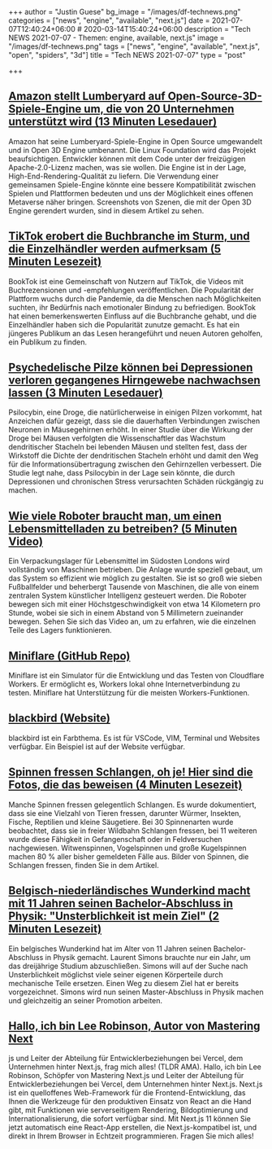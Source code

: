 +++
author = "Justin Guese"
bg_image = "/images/df-technews.png"
categories = ["news", "engine", "available", "next.js"]
date = 2021-07-07T12:40:24+06:00 # 2020-03-14T15:40:24+06:00
description = "Tech NEWS 2021-07-07 - Themen: engine, available, next.js"
image = "/images/df-technews.png"
tags = ["news", "engine", "available", "next.js", "open", "spiders", "3d"]
title = "Tech NEWS 2021-07-07"
type = "post"

+++

## [Amazon stellt Lumberyard auf Open-Source-3D-Spiele-Engine um, die von 20 Unternehmen unterstützt wird (13 Minuten Lesedauer)](https://venturebeat.com/2021/07/06/amazons-lumberyard-becomes-an-open-source-3d-game-engine-with-support-from-20-companies/)

 Amazon hat seine Lumberyard-Spiele-Engine in Open Source umgewandelt und in Open 3D Engine umbenannt. Die Linux Foundation wird das Projekt beaufsichtigen. Entwickler können mit dem Code unter der freizügigen Apache-2.0-Lizenz machen, was sie wollen. Die Engine ist in der Lage, High-End-Rendering-Qualität zu liefern. Die Verwendung einer gemeinsamen Spiele-Engine könnte eine bessere Kompatibilität zwischen Spielen und Plattformen bedeuten und uns der Möglichkeit eines offenen Metaverse näher bringen. Screenshots von Szenen, die mit der Open 3D Engine gerendert wurden, sind in diesem Artikel zu sehen.

## [TikTok erobert die Buchbranche im Sturm, und die Einzelhändler werden aufmerksam (5 Minuten Lesezeit)](https://www.nbcnews.com/news/us-news/tiktok-taking-book-industry-storm-retailers-are-taking-notice-n1272909)

 BookTok ist eine Gemeinschaft von Nutzern auf TikTok, die Videos mit Buchrezensionen und -empfehlungen veröffentlichen. Die Popularität der Plattform wuchs durch die Pandemie, da die Menschen nach Möglichkeiten suchten, ihr Bedürfnis nach emotionaler Bindung zu befriedigen. BookTok hat einen bemerkenswerten Einfluss auf die Buchbranche gehabt, und die Einzelhändler haben sich die Popularität zunutze gemacht. Es hat ein jüngeres Publikum an das Lesen herangeführt und neuen Autoren geholfen, ein Publikum zu finden.

## [Psychedelische Pilze können bei Depressionen verloren gegangenes Hirngewebe nachwachsen lassen (3 Minuten Lesedauer)](https://interestingengineering.com/psychedelic-mushrooms-regrow-brain-tissue-depression)

 Psilocybin, eine Droge, die natürlicherweise in einigen Pilzen vorkommt, hat Anzeichen dafür gezeigt, dass sie die dauerhaften Verbindungen zwischen Neuronen in Mäusegehirnen erhöht. In einer Studie über die Wirkung der Droge bei Mäusen verfolgten die Wissenschaftler das Wachstum dendritischer Stacheln bei lebenden Mäusen und stellten fest, dass der Wirkstoff die Dichte der dendritischen Stacheln erhöht und damit den Weg für die Informationsübertragung zwischen den Gehirnzellen verbessert. Die Studie legt nahe, dass Psilocybin in der Lage sein könnte, die durch Depressionen und chronischen Stress verursachten Schäden rückgängig zu machen.

## [Wie viele Roboter braucht man, um einen Lebensmittelladen zu betreiben? (5 Minuten Video)](https://www.youtube.com/watch?v=ssZ_8cqfBlE)

 Ein Verpackungslager für Lebensmittel im Südosten Londons wird vollständig von Maschinen betrieben. Die Anlage wurde speziell gebaut, um das System so effizient wie möglich zu gestalten. Sie ist so groß wie sieben Fußballfelder und beherbergt Tausende von Maschinen, die alle von einem zentralen System künstlicher Intelligenz gesteuert werden. Die Roboter bewegen sich mit einer Höchstgeschwindigkeit von etwa 14 Kilometern pro Stunde, wobei sie sich in einem Abstand von 5 Millimetern zueinander bewegen. Sehen Sie sich das Video an, um zu erfahren, wie die einzelnen Teile des Lagers funktionieren.

## [Miniflare (GitHub Repo)](https://github.com/mrbbot/miniflare)

 Miniflare ist ein Simulator für die Entwicklung und das Testen von Cloudflare Workers. Er ermöglicht es, Workers lokal ohne Internetverbindung zu testen. Miniflare hat Unterstützung für die meisten Workers-Funktionen.

## [blackbird (Website)](https://blackbird.mattglei.ch/)

 blackbird ist ein Farbthema. Es ist für VSCode, VIM, Terminal und Websites verfügbar. Ein Beispiel ist auf der Website verfügbar.

## [Spinnen fressen Schlangen, oh je! Hier sind die Fotos, die das beweisen (4 Minuten Lesezeit)](https://arstechnica.com/science/2021/07/spiders-eating-snakes-oh-my-here-are-the-photographs-to-prove-it/)

 Manche Spinnen fressen gelegentlich Schlangen. Es wurde dokumentiert, dass sie eine Vielzahl von Tieren fressen, darunter Würmer, Insekten, Fische, Reptilien und kleine Säugetiere. Bei 30 Spinnenarten wurde beobachtet, dass sie in freier Wildbahn Schlangen fressen, bei 11 weiteren wurde diese Fähigkeit in Gefangenschaft oder in Feldversuchen nachgewiesen. Witwenspinnen, Vogelspinnen und große Kugelspinnen machen 80 % aller bisher gemeldeten Fälle aus. Bilder von Spinnen, die Schlangen fressen, finden Sie in dem Artikel.

## [Belgisch-niederländisches Wunderkind macht mit 11 Jahren seinen Bachelor-Abschluss in Physik: "Unsterblichkeit ist mein Ziel" (2 Minuten Lesezeit)](https://www.psychnewsdaily.com/belgian-dutch-child-prodigy-gets-bachelors-degree-in-physics-at-age-11-immortality-is-my-goal/)

 Ein belgisches Wunderkind hat im Alter von 11 Jahren seinen Bachelor-Abschluss in Physik gemacht. Laurent Simons brauchte nur ein Jahr, um das dreijährige Studium abzuschließen. Simons will auf der Suche nach Unsterblichkeit möglichst viele seiner eigenen Körperteile durch mechanische Teile ersetzen. Einen Weg zu diesem Ziel hat er bereits vorgezeichnet. Simons wird nun seinen Master-Abschluss in Physik machen und gleichzeitig an seiner Promotion arbeiten.

## [Hallo, ich bin Lee Robinson, Autor von Mastering Next](https://tldr.tech/token/6c3ef825381ee396191f77cb92dd1969?redirect=https%3A%2F%2Ftldr.tech%2Fama%2Flee-robinson/1/0100017a8070a1f1-8d7ab451-d2b3-40cf-b3e9-e18cba253ec1-000000/MelnWXTbHj33OrRLlWNp06pNB2z0Oh7ZpxH3UefCO_k=204)

js und Leiter der Abteilung für Entwicklerbeziehungen bei Vercel, dem Unternehmen hinter Next.js, frag mich alles! (TLDR AMA). Hallo, ich bin Lee Robinson, Schöpfer von Mastering Next.js und Leiter der Abteilung für Entwicklerbeziehungen bei Vercel, dem Unternehmen hinter Next.js. Next.js ist ein quelloffenes Web-Framework für die Frontend-Entwicklung, das Ihnen die Werkzeuge für den produktiven Einsatz von React an die Hand gibt, mit Funktionen wie serverseitigem Rendering, Bildoptimierung und Internationalisierung, die sofort verfügbar sind. Mit Next.js 11 können Sie jetzt automatisch eine React-App erstellen, die Next.js-kompatibel ist, und direkt in Ihrem Browser in Echtzeit programmieren. Fragen Sie mich alles!

